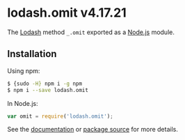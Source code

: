 # lodash.omit v4.17.21

The [Lodash](https://lodash.com/) method `_.omit` exported as a [Node.js](https://nodejs.org/) module.

## Installation

Using npm:
```bash
$ {sudo -H} npm i -g npm
$ npm i --save lodash.omit
```

In Node.js:
```js
var omit = require('lodash.omit');
```

See the [documentation](https://lodash.com/docs#omit) or [package source](https://github.com/lodash/lodash/blob/4.17.21-npm-packages/lodash.omit) for more details.
